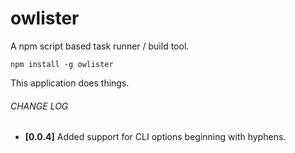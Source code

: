 # owlister
A npm script based task runner / build tool.

`npm install -g owlister`

This application does things.

###### CHANGE LOG
- **[0.0.4]** Added support for CLI options beginning with hyphens.
